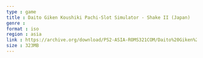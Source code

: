 ```yaml
---
type : game
title : Daito Giken Koushiki Pachi-Slot Simulator - Shake II (Japan)
genre : 
format : iso
region : asia
link : https://archive.org/download/PS2-ASIA-ROMS321COM/Daito%20Giken%20Koushiki%20Pachi-Slot%20Simulator%20-%20Shake%20II%20%28Japan%29.7z
size : 323MB
---
```

